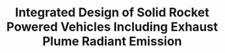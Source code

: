---
title: "Integrated Design of Solid Rocket Powered Vehicles Including Exhaust Plume Radiant Emission"
excerpt: 'Kelly J. Mathesius. "Integrated Design of Solid Rocket Powered Vehicles Including Exhaust Plume Radiant Emission." PhD thesis. Cambridge, Massachusetts: Massachusetts Institute of Technology, June 2023.'
no_html: true
link: https://hdl.handle.net/1721.1/151348
order: 3
---